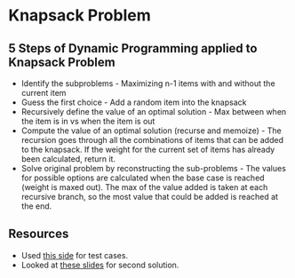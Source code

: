 # Knapsack Problem

## 5 Steps of Dynamic Programming applied to Knapsack Problem
- Identify the subproblems - Maximizing n-1 items with and without the current item
- Guess the first choice - Add a random item into the knapsack
- Recursively define the value of an optimal solution - Max between when the item is in vs when the item is out
- Compute the value of an optimal solution (recurse and memoize) - The recursion goes through all the combinations of items that can be added to the knapsack. If the weight for the current set of items has already been calculated, return it.
- Solve original problem by reconstructing the sub-problems - The values for possible options are calculated when the base case is reached (weight is maxed out). The max of the value added is taken at each recursive branch, so the most value that could be added is reached at the end.

## Resources
- Used [this side](https://people.sc.fsu.edu/~jburkardt/datasets/knapsack_01/knapsack_01.html) for test cases.
- Looked at [these slides](https://docs.google.com/presentation/d/1QoK6PMX0eiJ6XEQsKa5ZkU-_EJHZ-uG1Pc6attOBkAQ/) for second solution.
